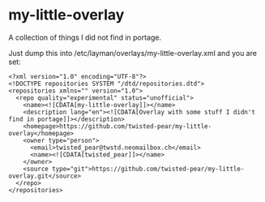 my-little-overlay
=================

A collection of things I did not find in portage.

Just dump this into /etc/layman/overlays/my-little-overlay.xml and you are set:

    <?xml version="1.0" encoding="UTF-8"?>
    <!DOCTYPE repositories SYSTEM "/dtd/repositories.dtd">
    <repositories xmlns="" version="1.0">
      <repo quality="experimental" status="unofficial">
        <name><![CDATA[my-little-overlay]]></name>
        <description lang="en"><![CDATA[Overlay with some stuff I didn't find in portage]]></description>
        <homepage>https://github.com/twisted-pear/my-little-overlay</homepage>
        <owner type="person">
          <email>twisted_pear@twstd.neomailbox.ch</email>
          <name><![CDATA[twisted_pear]]></name>
        </owner>
        <source type="git">https://github.com/twisted-pear/my-little-overlay.git</source>
      </repo>
    </repositories>
